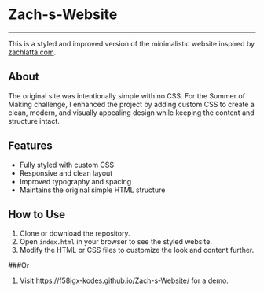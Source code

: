 # Zach-s-Website
---

This is a styled and improved version of the minimalistic website inspired by [zachlatta.com](https://zachlatta.com).

## About

The original site was intentionally simple with no CSS. For the Summer of Making challenge, I enhanced the project by adding custom CSS to create a clean, modern, and visually appealing design while keeping the content and structure intact.

## Features

* Fully styled with custom CSS
* Responsive and clean layout
* Improved typography and spacing
* Maintains the original simple HTML structure

## How to Use

1. Clone or download the repository.
2. Open `index.html` in your browser to see the styled website.
3. Modify the HTML or CSS files to customize the look and content further.

###Or

1. Visit https://f58igx-kodes.github.io/Zach-s-Website/ for a demo.
